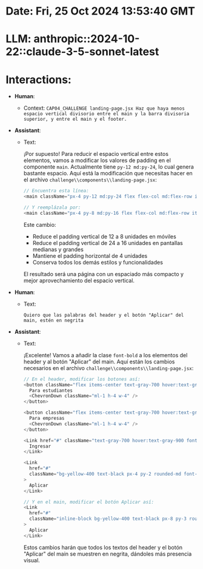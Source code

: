 # Date: Fri, 25 Oct 2024 13:53:40 GMT

# LLM: anthropic::2024-10-22::claude-3-5-sonnet-latest

# Interactions:

- **Human**:

  - Context: `CAP04_CHALLENGE landing-page.jsx Haz que haya menos espacio vertical divisorio entre el main y la barra divisoria superior, y entre el main y el footer.`

- **Assistant**:

  - Text:

    ¡Por supuesto! Para reducir el espacio vertical entre estos elementos, vamos a modificar los valores de padding en el componente `main`. Actualmente tiene `py-12 md:py-24`, lo cual genera bastante espacio.
    Aquí está la modificación que necesitas hacer en el archivo `challenge\\components\\landing-page.jsx`:

    ```javascript
    // Encuentra esta línea:
    <main className="px-4 py-12 md:py-24 flex flex-col md:flex-row items-start justify-between">

    // Y reemplázala por:
    <main className="px-4 py-8 md:py-16 flex flex-col md:flex-row items-start justify-between">

    ```

    Este cambio:

    - Reduce el padding vertical de 12 a 8 unidades en móviles
    - Reduce el padding vertical de 24 a 16 unidades en pantallas medianas y grandes
    - Mantiene el padding horizontal de 4 unidades
    - Conserva todos los demás estilos y funcionalidades

    El resultado será una página con un espaciado más compacto y mejor aprovechamiento del espacio vertical.

- **Human**:

  - Text:
    ```
    Quiero que las palabras del header y el botón "Aplicar" del main, estén en negrita
    ```

- **Assistant**:

  - Text:

    ¡Excelente! Vamos a añadir la clase `font-bold` a los elementos del header y al botón "Aplicar" del main. Aquí están los cambios necesarios en el archivo `challenge\\components\\landing-page.jsx`:

    ```javascript
    // En el header, modificar los botones así:
    <button className="flex items-center text-gray-700 hover:text-gray-900 font-bold">
      Para estudiantes
      <ChevronDown className="ml-1 h-4 w-4" />
    </button>

    <button className="flex items-center text-gray-700 hover:text-gray-900 font-bold">
      Para empresas
      <ChevronDown className="ml-1 h-4 w-4" />
    </button>

    <Link href="#" className="text-gray-700 hover:text-gray-900 font-bold">
      Ingresar
    </Link>

    <Link
      href="#"
      className="bg-yellow-400 text-black px-4 py-2 rounded-md font-bold hover:bg-yellow-500 transition-colors"
    >
      Aplicar
    </Link>

    // Y en el main, modificar el botón Aplicar así:
    <Link
      href="#"
      className="inline-block bg-yellow-400 text-black px-8 py-3 rounded-md font-bold hover:bg-yellow-500 transition-colors"
    >
      Aplicar
    </Link>
    ```

    Estos cambios harán que todos los textos del header y el botón "Aplicar" del main se muestren en negrita, dándoles más presencia visual.
